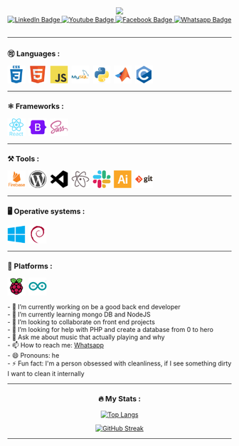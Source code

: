 <div class="body">
  <div class="header" align="center">
    <img src="https://media.giphy.com/media/hqU2KkjW5bE2v2Z7Q2/giphy.gif" width="30%"/>
  </div>
  <div class="badges" align="center">
    <a href="https://www.linkedin.com/in/rodrigo-flores-ea/" target="_blank">
      <img src="https://img.shields.io/badge/LinkedIn-blue?style=for-the-badge&logo=linkedin&logoColor=white" alt="LinkedIn Badge"/>
    </a>
    <a href="https://youtube.com/channel/UCcxm_sTpaIzdYY0D2Jfs4xA" target="_blank">
      <img src="https://img.shields.io/badge/YouTube-red?style=for-the-badge&logo=youtube&logoColor=white" alt="Youtube Badge"/>
    </a>
    <a href="https://www.facebook.com/roy.fa.712/" target="_blank">
      <img src="https://img.shields.io/badge/Facebook-blue?style=for-the-badge&logo=Facebook&logoColor=white" alt="Facebook Badge"/>
    </a>
    <a href="https://wa.me/5544722244" target="_blank">
      <img src="https://img.shields.io/badge/Whatsapp-green?style=for-the-badge&logo=Whatsapp&logoColor=white" alt="Whatsapp Badge"/>
    </a>
  </div>
  <div class="visitors" align="center">
    <img src="https://komarev.com/ghpvc/?username=RodrigoFA216&style=flat-square&color=blue" alt=""/>
  </div>
  <div class="body">
    
---

### 🉑 Languages :
<div>
<img src="https://github.com/devicons/devicon/blob/master/icons/css3/css3-plain-wordmark.svg"  title="CSS3" alt="CSS" width="40" height="40"/>&nbsp;
<img src="https://github.com/devicons/devicon/blob/master/icons/html5/html5-original.svg" title="HTML5" alt="HTML" width="40" height="40"/>&nbsp;
<img src="https://github.com/devicons/devicon/blob/master/icons/javascript/javascript-original.svg" title="JavaScript" alt="JavaScript" width="40" height="40"/>&nbsp;
<img src="https://github.com/devicons/devicon/blob/master/icons/mysql/mysql-original-wordmark.svg" title="MySQL"  alt="MySQL" width="40" height="40"/>&nbsp;
<img src="https://github.com/devicons/devicon/blob/master/icons/python/python-original.svg" title="Python" alt="Python" width="40" height="40"/>&nbsp;
<img src="https://github.com/devicons/devicon/blob/master/icons/matlab/matlab-original.svg" title="Matlab" alt="Matlab" width="40" height="40"/>&nbsp;
<img src="https://github.com/devicons/devicon/blob/master/icons/c/c-original.svg" title="C" alt="C" width="40" height="40"/>&nbsp;
  
---

### ⚛ Frameworks :
<img src="https://github.com/devicons/devicon/blob/master/icons/react/react-original-wordmark.svg" title="React" alt="React" width="40" height="40"/>&nbsp;
<img src="https://github.com/devicons/devicon/blob/master/icons/bootstrap/bootstrap-original.svg" title="Bootstrap" alt="Bootstrap" width="40" height="40"/>&nbsp;
<img src="https://github.com/devicons/devicon/blob/master/icons/sass/sass-original.svg" title="Sass" alt="Sass" width="40" height="40"/>&nbsp;

---

### ⚒ Tools :
<img src="https://github.com/devicons/devicon/blob/master/icons/firebase/firebase-plain-wordmark.svg" title="Firebase" alt="Firebase" width="40" height="40"/>&nbsp;
<img src="https://github.com/devicons/devicon/blob/master/icons/wordpress/wordpress-plain.svg" title="Wordpress" alt="Wordpress" width="40" height="40"/>&nbsp;
<img src="https://github.com/devicons/devicon/blob/master/icons/vscode/vscode-plain.svg" title="VScode" alt="VScode" width="40" height="40"/>&nbsp;
<img src="https://github.com/devicons/devicon/blob/master/icons/atom/atom-original.svg" title="Atom" alt="Atom" width="40" height="40"/>&nbsp;
<img src="https://github.com/devicons/devicon/blob/master/icons/slack/slack-original.svg" title="Slack" alt="Slack" width="40" height="40"/>&nbsp;
<img src="https://github.com/devicons/devicon/blob/master/icons/illustrator/illustrator-plain.svg" title="Ai" alt="Ai" width="40" height="40"/>&nbsp;
<img src="https://github.com/devicons/devicon/blob/master/icons/git/git-original-wordmark.svg" title="Git" alt="Git" width="40" height="40"/>&nbsp;
  
---

### 🖥 Operative systems :
<img src="https://github.com/devicons/devicon/blob/master/icons/windows8/windows8-original.svg" title="Windows" alt="Windows" width="40" height="40"/>&nbsp;
<img src="https://github.com/devicons/devicon/blob/master/icons/debian/debian-plain.svg" title="Debian" alt="Debian" width="40" height="40"/>&nbsp;
  
---

### 🧰 Platforms :
<img src="https://github.com/devicons/devicon/blob/master/icons/raspberrypi/raspberrypi-original.svg" title="Raspberry" alt="Raspberry" width="40" height="40"/>&nbsp;
<img src="https://github.com/devicons/devicon/blob/master/icons/arduino/arduino-original.svg" title="Arduino" alt="Arduino" width="40" height="40"/>

</div>
  </div>
  <div class="about">
    - 🔭 I’m currently working on be a good back end developer <br>
    - 🌱 I’m currently learning mongo DB and NodeJS <br>
    - 👯 I’m looking to collaborate on front end projects <br>
    - 🤔 I’m looking for help with PHP and create a database from 0 to hero <br>
    - 💬 Ask me about music that actually playing and why <br>
    - 📫 How to reach me: <a href="https://wa.me/5544722244" target="_blank">Whatsapp</a> <br>
    - 😄 Pronouns: he <br>
    - ⚡ Fun fact: I'm a person obsessed with cleanliness, if I see something dirty I want to clean it internally <br>
  </div>
  <div class="top stats" align="center">

---    
### :fire: My Stats :

    
[![Top Langs](https://github-readme-stats.vercel.app/api/top-langs/?username=RodrigoFA216&layout=compact&theme=vision-friendly-dark)](https://github.com/anuraghazra/github-readme-stats)
    
[![GitHub Streak](http://github-readme-streak-stats.herokuapp.com?user=RodrigoFA216&theme=dark&date_format=M%20j%5B%2C%20Y%5D)](https://git.io/streak-stats)
    
---
  </div>
</div>


